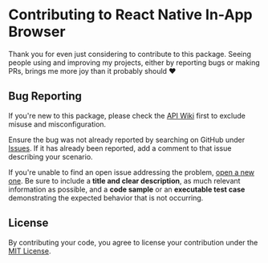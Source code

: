 # Contributing to React Native In-App Browser
Thank you for even just considering to contribute to this package. Seeing people using and improving my projects, either by reporting bugs or making PRs, brings me more joy than it probably should :heart:

## Bug Reporting
If you're new to this package, please check the [API Wiki](https://github.com/matei-radu/react-native-in-app-browser/wiki/Api) first to exclude misuse and misconfiguration.

Ensure the bug was not already reported by searching on GitHub under [Issues](https://github.com/matei-radu/react-native-in-app-browser/issues). If it has already been reported, add a comment to that issue describing your scenario.

If you're unable to find an open issue addressing the problem, [open a new one](https://github.com/matei-radu/react-native-in-app-browser/issues/new). Be sure to include a **title and clear description**, as much relevant information as possible, and a **code sample** or an **executable test case** demonstrating the expected behavior that is not occurring.

## License
By contributing your code, you agree to license your contribution under the [MIT License](https://github.com/matei-radu/react-native-in-app-browser/blob/master/LICENSE).
